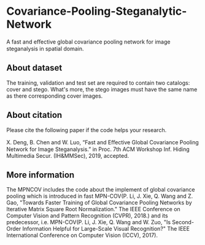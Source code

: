 # Covariance-Pooling-Steganalytic-Network
A fast and eﬀective global covariance pooling network for image steganalysis in spatial domain.

## About dataset
The training, validation and test set are required to contain two catalogs: cover and stego. What's more, the stego images must have the same name as there corresponding cover images.

## About citation
Please cite the following paper if the code helps your research.

X. Deng, B. Chen and W. Luo, “Fast and Eﬀective Global Covariance Pooling Network for Image Steganalysis.” in Proc. 7th ACM Workshop Inf. Hiding Multimedia Secur. (IH&MMSec), 2019, accepted.

## More information
The MPNCOV includes the code about the implement of global covariance pooling which is introduced in fast MPN-COV(P. Li, J. Xie, Q. Wang and Z. Gao, "Towards Faster Training of Global Covariance Pooling Networks by Iterative Matrix Square Root Normalization." The IEEE Conference on Computer Vision and Pattern Recognition (CVPR), 2018.) and its predecessor, i.e. MPN-COV(P. Li, J. Xie, Q. Wang and W. Zuo, "Is Second-Order Information Helpful for Large-Scale Visual Recognition?" The IEEE International Conference on Computer Vision (ICCV), 2017).
